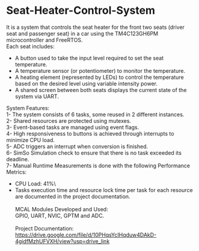 # Seat-Heater-Control-System

It is a system that controls the seat heater for the front two seats (driver seat and passenger seat) in a car using the TM4C123GH6PM microcontroller and FreeRTOS.\
Each seat includes:
- A button used to take the input level required to set the seat temperature.
- A temperature sensor (or potentiometer) to monitor the temperature.
- A heating element (represented by LEDs) to control the temperature based on the desired level using variable intensity power.
- A shared screen between both seats displays the current state of the system via UART.

System Features:\
1- The system consists of 6 tasks, some reused in 2 different instances.\
2- Shared resources are protected using mutexes.\
3- Event-based tasks are managed using event flags.\
4- High responsiveness to buttons is achieved through interrupts to minimize CPU load.\
5- ADC triggers an interrupt when conversion is finished.\
6- SimSo Simulation check to ensure that there is no task exceeded its deadline.\
7- Manual Runtime Measurements is done with the following Performance Metrics:
- CPU Load: 41%\
- Tasks execution time and resource lock time per task for each resource are documented in the project documentation.\
\
MCAL Modules Developed and Used:\
GPIO, UART, NVIC, GPTM and ADC.\
\
Project Documentation: https://drive.google.com/file/d/10PHqsYcIHqduw4DAkD-4gidfMzhUFVXH/view?usp=drive_link

